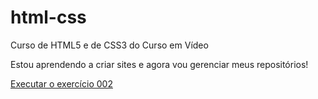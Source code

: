 # html-css
 Curso de HTML5 e de CSS3 do Curso em Vídeo

Estou aprendendo a criar sites e agora vou gerenciar meus repositórios!

<a href="https://alvesgilson.github.io/html-css/exercícios/ex002/index.html">Executar o exercício 002</a>